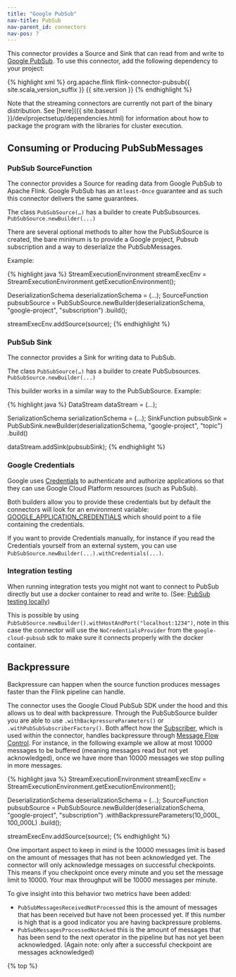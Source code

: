 ```yaml
---
title: "Google PubSub"
nav-title: PubSub
nav-parent_id: connectors
nav-pos: 7
---
```

<!--
Licensed to the Apache Software Foundation (ASF) under one
or more contributor license agreements.  See the NOTICE file
distributed with this work for additional information
regarding copyright ownership.  The ASF licenses this file
to you under the Apache License, Version 2.0 (the
"License"); you may not use this file except in compliance
with the License.  You may obtain a copy of the License at

  http://www.apache.org/licenses/LICENSE-2.0

Unless required by applicable law or agreed to in writing,
software distributed under the License is distributed on an
"AS IS" BASIS, WITHOUT WARRANTIES OR CONDITIONS OF ANY
KIND, either express or implied.  See the License for the
specific language governing permissions and limitations
under the License.
-->

This connector provides a Source and Sink that can read from and write to
[Google PubSub](https://cloud.google.com/pubsub). To use this connector, add the
following dependency to your project:

{% highlight xml %}
<dependency>
  <groupId>org.apache.flink</groupId>
  <artifactId>flink-connector-pubsub{{ site.scala_version_suffix }}</artifactId>
  <version>{{ site.version }}</version>
</dependency>
{% endhighlight %}

Note that the streaming connectors are currently not part of the binary
distribution. See
[here]({{ site.baseurl }}/dev/projectsetup/dependencies.html)
for information about how to package the program with the libraries for
cluster execution.

## Consuming or Producing PubSubMessages

### PubSub SourceFunction

The connector provides a Source for reading data from Google PubSub to Apache Flink.
Google PubSub has an `Atleast-Once` guarantee and as such this connector delivers the same guarantees.

The class `PubSubSource(…)` has a builder to create PubSubsources. `PubSubSource.newBuilder(...)`

There are several optional methods to alter how the PubSubSource is created, the bare minimum is to provide a Google project, Pubsub subscription and a way to deserialize the PubSubMessages.

Example:

<div class="codetabs" markdown="1">
<div data-lang="java" markdown="1">
{% highlight java %}
StreamExecutionEnvironment streamExecEnv = StreamExecutionEnvironment.getExecutionEnvironment();

DeserializationSchema<SomeObject> deserializationSchema = (...);
SourceFunction<SomeObject> pubsubSource = PubSubSource.newBuilder(deserializationSchema, "google-project", "subscription")
                                                .build();

streamExecEnv.addSource(source);
{% endhighlight %}
</div>
</div>

### PubSub Sink

The connector provides a Sink for writing data to PubSub.

The class `PubSubSource(…)` has a builder to create PubSubsources. `PubSubSource.newBuilder(...)`

This builder works in a similar way to the PubSubSource.
Example:

<div class="codetabs" markdown="1">
<div data-lang="java" markdown="1">
{% highlight java %}
DataStream<SomeObject> dataStream = (...);

SerializationSchema<SomeObject> serializationSchema = (...);
SinkFunction<SomeObject> pubsubSink = PubSubSink.newBuilder(deserializationSchema, "google-project", "topic")
                                                .build()

dataStream.addSink(pubsubSink);
{% endhighlight %}
</div>
</div>

### Google Credentials

Google uses [Credentials](https://cloud.google.com/docs/authentication/production) to authenticate and authorize applications so that they can use Google Cloud Platform resources (such as PubSub). 

Both builders allow you to provide these credentials but by default the connectors will look for an environment variable: [GOOGLE_APPLICATION_CREDENTIALS](https://cloud.google.com/docs/authentication/production#obtaining_and_providing_service_account_credentials_manually) which should point to a file containing the credentials.

If you want to provide Credentials manually, for instance if you read the Credentials yourself from an external system, you can use `PubSubSource.newBuilder(...).withCredentials(...)`.

### Integration testing

When running integration tests you might not want to connect to PubSub directly but use a docker container to read and write to. (See: [PubSub testing locally](https://cloud.google.com/pubsub/docs/emulator))

This is possible by using `PubSubSource.newBuilder().withHostAndPort("localhost:1234")`, note in this case the connector will use the `NoCredentialsProvider` from the `google-cloud-pubsub` sdk to make sure it connects properly with the docker container.

## Backpressure

Backpressure can happen when the source function produces messages faster than the Flink pipeline can handle.

The connector uses the Google Cloud PubSub SDK under the hood and this allows us to deal with backpressure. Through the PubSubSource builder you are able to use `.withBackpressureParameters()` or `.withPubSubSubscriberFactory()`. Both affect how the [Subscriber](http://googleapis.github.io/google-cloud-java/google-cloud-clients/apidocs/index.html?com/google/cloud/pubsub/v1/package-summary.html), which is used within the connector, handles backpressure through [Message Flow Control](https://cloud.google.com/pubsub/docs/pull#message-flow-control). For instance, in the following example we allow at most 10000 messages to be buffered (meaning messages read but not yet acknowledged), once we have more than 10000 messages we stop pulling in more messages.

<div class="codetabs" markdown="1">
<div data-lang="java" markdown="1">
{% highlight java %}
StreamExecutionEnvironment streamExecEnv = StreamExecutionEnvironment.getExecutionEnvironment();

DeserializationSchema<SomeObject> deserializationSchema = (...);
SourceFunction<SomeObject> pubsubSource = PubSubSource.newBuilder(deserializationSchema, "google-project", "subscription")
                                                .withBackpressureParameters(10_000L, 100_000L)
                                                .build();

streamExecEnv.addSource(source);
{% endhighlight %}
</div>
</div>

One important aspect to keep in mind is the 10000 messages limit is based on the amount of messages that has not been acknowledged yet. The connector will only acknowledge messages on successful checkpoints. This means if you checkpoint once every minute and you set the message limit to 10000. Your max throughput will be 10000 messages per minute.

To give insight into this behavior two metrics have been added:
  * `PubSubMessagesReceivedNotProcessed` this is the amount of messages that has been received but have not been processed yet. If this number is high that is a good indicator you are having backpressure problems.
  * `PubSubMessagesProcessedNotAcked` this is the amount of messages that has been send to the next operator in the pipeline but has not yet been acknowledged. (Again note: only after a successful checkpoint are messages acknowledged)

{% top %}
